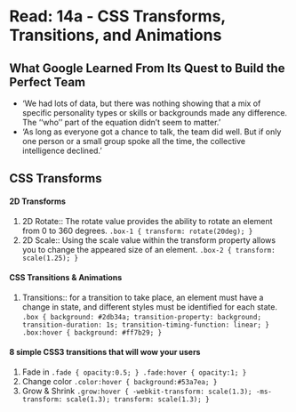 # Read: 14a - CSS Transforms, Transitions, and Animations
## What Google Learned From Its Quest to Build the Perfect Team
* ‘We had lots of data, but there was nothing showing that a mix of specific personality types or skills or backgrounds made any difference. The ‘‘who’’ part of the equation didn’t seem to matter.’
* ‘As long as everyone got a chance to talk, the team did well. But if only one person or a small group spoke all the time, the collective intelligence declined.’
## CSS Transforms
#### 2D Transforms
1. 2D Rotate::
The rotate value provides the ability to rotate an element from 0 to 360 degrees. 
`.box-1 {
  transform: rotate(20deg);
}`
2. 2D Scale::
Using the scale value within the transform property allows you to change the appeared size of an element.
`.box-2 {
  transform: scale(1.25);
}
`
#### CSS Transitions & Animations
1. Transitions::
for a transition to take place, an element must have a change in state, and different styles must be identified for each state.
`.box {
  background: #2db34a;
  transition-property: background;
  transition-duration: 1s;
  transition-timing-function: linear;
}
.box:hover {
  background: #ff7b29;
}
`
#### 8 simple CSS3 transitions that will wow your users
1. Fade in
`.fade
{
        opacity:0.5;
}
.fade:hover
{
        opacity:1;
}
`
2. Change color
`.color:hover
{
        background:#53a7ea;
}`
3. Grow & Shrink
`.grow:hover
{
        -webkit-transform: scale(1.3);
        -ms-transform: scale(1.3);
        transform: scale(1.3);
}`



